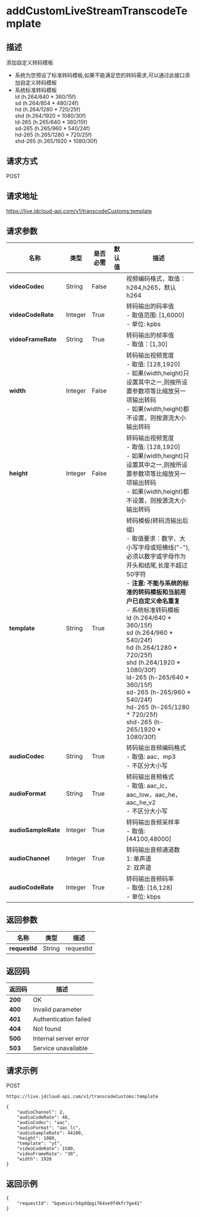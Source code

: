 # addCustomLiveStreamTranscodeTemplate


## 描述
添加自定义转码模板
- 系统为您预设了标准转码模板,如果不能满足您的转码需求,可以通过此接口添加自定义转码模板
- 系统标准转码模板<br>
    ld (h.264/640 * 360/15f)<br>
    sd (h.264/854 * 480/24f)<br>
    hd (h.264/1280 * 720/25f)<br>
    shd (h.264/1920 * 1080/30f)<br>
    ld-265 (h.265/640 * 360/15f)<br>
    sd-265 (h.265/960 * 540/24f)<br>
    hd-265 (h.265/1280 * 720/25f)<br>
    shd-265 (h.265/1920 * 1080/30f)<br>



## 请求方式
POST

## 请求地址
https://live.jdcloud-api.com/v1/transcodeCustoms:template


## 请求参数
|名称|类型|是否必需|默认值|描述|
|---|---|---|---|---|
|**videoCodec**|String|False| |视频编码格式，取值：h264,h265，默认h264<br>|
|**videoCodeRate**|Integer|True| |转码输出的码率值<br>- 取值范围: [1,6000]<br>- 单位: kpbs<br>|
|**videoFrameRate**|String|True| |转码输出的帧率值<br>- 取值：[1,30]<br>|
|**width**|Integer|False| |转码输出视频宽度<br>- 取值: [128,1920]<br>- 如果(width,height)只设置其中之一,则按所设置参数项等比缩放另一项输出转码<br>- 如果(width,height)都不设置，则按源流大小输出转码<br>|
|**height**|Integer|False| |转码输出视频宽度<br>- 取值: [128,1920]<br>- 如果(width,height)只设置其中之一,则按所设置参数项等比缩放另一项输出转码<br>- 如果(width,height)都不设置，则按源流大小输出转码<br>|
|**template**|String|True| |转码模板(转码流输出后缀)<br>- 取值要求：数字、大小写字母或短横线("-"),必须以数字或字母作为开头和结尾,长度不超过50字符<br>- <b>注意: 不能与系统的标准的转码模板和当前用户已自定义命名重复</b><br>- 系统标准转码模板<br>  ld (h.264/640 * 360/15f)<br>  sd (h.264/960 * 540/24f)<br>  hd (h.264/1280 * 720/25f)<br>  shd (h.264/1920 * 1080/30f)<br>  ld-265 (h-265/640 * 360/15f)<br>  sd-265 (h-265/960 * 540/24f)<br>  hd-265 (h-265/1280 * 720/25f)<br>  shd-265 (h-265/1920 * 1080/30f)<br>|
|**audioCodec**|String|True| |转码输出音频编码格式<br>- 取值: aac、mp3<br>- 不区分大小写<br>|
|**audioFormat**|String|True| |转码输出音频格式<br>- 取值: aac_lc，aac_low，aac_he，aac_he_v2<br>- 不区分大小写<br>|
|**audioSampleRate**|Integer|True| |转码输出音频采样率<br>- 取值: [44100,48000]<br>|
|**audioChannel**|Integer|True| |转码输出音频通道数<br>  1: 单声道<br>  2: 双声道<br>|
|**audioCodeRate**|Integer|True| |转码输出音频码率<br>- 取值: [16,128]<br>- 单位: kbps<br>|


## 返回参数
|名称|类型|描述|
|---|---|---|
|**requestId**|String|requestId|


## 返回码
|返回码|描述|
|---|---|
|**200**|OK|
|**400**|Invalid parameter|
|**401**|Authentication failed|
|**404**|Not found|
|**500**|Internal server error|
|**503**|Service unavailable|

## 请求示例
POST
```
https://live.jdcloud-api.com/v1/transcodeCustoms:template

```
```
{
    "audioChannel": 2, 
    "audioCodeRate": 48, 
    "audioCodec": "aac", 
    "audioFormat": "aac_lc", 
    "audioSampleRate": 44100, 
    "height": 1080, 
    "template": "yt", 
    "videoCodeRate": 1500, 
    "videoFrameRate": "30", 
    "width": 1920
}
```

## 返回示例
```
{
    "requestId": "bgvmivir54gddpgi764se9f4kfr7ge41"
}
```

